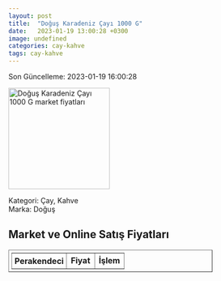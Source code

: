 ```yaml
---
layout: post
title:  "Doğuş Karadeniz Çayı 1000 G"
date:   2023-01-19 13:00:28 +0300
image: undefined
categories: cay-kahve
tags: cay-kahve
---
```


Son Güncelleme: 2023-01-19 16:00:28

<img src="undefined" width="200" alt="Doğuş Karadeniz Çayı 1000 G market fiyatları" />

Kategori: Çay, Kahve
<br />
Marka: Doğuş

<h2>Market ve Online Satış Fiyatları</h2>

<table border="1" style="padding: 5px;width:80%;">
  <tr>
    <td style="padding: 5px;"><strong>Perakendeci</strong></td>
    <td><strong>Fiyat</strong></td>
    <td><strong>İşlem</strong></td>
  </tr>
  
</table>
